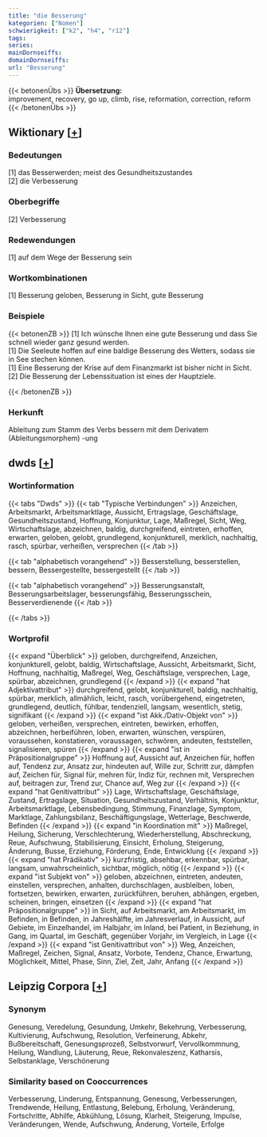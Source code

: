 ```yaml
---
title: "die Besserung"
kategorien: ["Nomen"]
schwierigkeit: ["k2", "h4", "r12"]
tags:
series:
mainDornseiffs:
domainDornseiffs:
url: "Besserung"
---
```


{{< betonenÜbs >}}
**Übersetzung:**  
improvement, recovery, go up, climb, rise, reformation, correction, reform  
{{< /betonenÜbs >}}

## Wiktionary [[+](https://de.wiktionary.org/wiki/Besserung)]

### Bedeutungen
[1] das Besserwerden; meist des Gesundheitszustandes  
[2] die Verbesserung  

### Oberbegriffe
[2] Verbesserung  

### Redewendungen
[1] auf dem Wege der Besserung sein  

### Wortkombinationen
[1] Besserung geloben, Besserung in Sicht, gute Besserung  

### Beispiele
{{< betonenZB >}}
[1] Ich wünsche Ihnen eine gute Besserung und dass Sie schnell wieder ganz gesund werden.  
[1] Die Seeleute hoffen auf eine baldige Besserung des Wetters, sodass sie in See stechen können.  
[1] Eine Besserung der Krise auf dem Finanzmarkt ist bisher nicht in Sicht.  
[2] Die Besserung der Lebenssituation ist eines der Hauptziele.  

{{< /betonenZB >}}
### Herkunft
Ableitung zum Stamm des Verbs bessern mit dem Derivatem (Ableitungsmorphem) -ung  



## dwds [[+](https://www.dwds.de/wb/Besserung)]

### Wortinformation
{{< tabs "Dwds" >}}
{{< tab "Typische Verbindungen" >}}
Anzeichen, Arbeitsmarkt, Arbeitsmarktlage, Aussicht, Ertragslage, Geschäftslage, Gesundheitszustand, Hoffnung, Konjunktur, Lage, Maßregel, Sicht, Weg, Wirtschaftslage, abzeichnen, baldig, durchgreifend, eintreten, erhoffen, erwarten, geloben, gelobt, grundlegend, konjunkturell, merklich, nachhaltig, rasch, spürbar, verheißen, versprechen
{{< /tab >}}

{{< tab "alphabetisch vorangehend" >}}
Besserstellung, besserstellen, bessern, Bessergestellte, bessergestellt
{{< /tab >}}

{{< tab "alphabetisch vorangehend" >}}
Besserungsanstalt, Besserungsarbeitslager, besserungsfähig, Besserungsschein, Besserverdienende
{{< /tab >}}

{{< /tabs >}}

### Wortprofil
{{< expand "Überblick" >}} geloben, durchgreifend, Anzeichen, konjunkturell, gelobt, baldig, Wirtschaftslage, Aussicht, Arbeitsmarkt, Sicht, Hoffnung, nachhaltig, Maßregel, Weg, Geschäftslage, versprechen, Lage, spürbar, abzeichnen, grundlegend {{< /expand >}}
{{< expand "hat Adjektivattribut" >}} durchgreifend, gelobt, konjunkturell, baldig, nachhaltig, spürbar, merklich, allmählich, leicht, rasch, vorübergehend, eingetreten, grundlegend, deutlich, fühlbar, tendenziell, langsam, wesentlich, stetig, signifikant {{< /expand >}}
{{< expand "ist Akk./Dativ-Objekt von" >}} geloben, verheißen, versprechen, eintreten, bewirken, erhoffen, abzeichnen, herbeiführen, loben, erwarten, wünschen, verspüren, voraussehen, konstatieren, voraussagen, schwören, andeuten, feststellen, signalisieren, spüren {{< /expand >}}
{{< expand "ist in Präpositionalgruppe" >}} Hoffnung auf, Aussicht auf, Anzeichen für, hoffen auf, Tendenz zur, Ansatz zur, hindeuten auf, Wille zur, Schritt zur, dämpfen auf, Zeichen für, Signal für, mehren für, Indiz für, rechnen mit, Versprechen auf, beitragen zur, Trend zur, Chance auf, Weg zur {{< /expand >}}
{{< expand "hat Genitivattribut" >}} Lage, Wirtschaftslage, Geschäftslage, Zustand, Ertragslage, Situation, Gesundheitszustand, Verhältnis, Konjunktur, Arbeitsmarktlage, Lebensbedingung, Stimmung, Finanzlage, Symptom, Marktlage, Zahlungsbilanz, Beschäftigungslage, Wetterlage, Beschwerde, Befinden {{< /expand >}}
{{< expand "in Koordination mit" >}} Maßregel, Heilung, Sicherung, Verschlechterung, Wiederherstellung, Abschreckung, Reue, Aufschwung, Stabilisierung, Einsicht, Erholung, Steigerung, Änderung, Busse, Erziehung, Förderung, Ende, Entwicklung {{< /expand >}}
{{< expand "hat Prädikativ" >}} kurzfristig, absehbar, erkennbar, spürbar, langsam, unwahrscheinlich, sichtbar, möglich, nötig {{< /expand >}}
{{< expand "ist Subjekt von" >}} geloben, abzeichnen, eintreten, andeuten, einstellen, versprechen, anhalten, durchschlagen, ausbleiben, loben, fortsetzen, bewirken, erwarten, zurückführen, beruhen, abhängen, ergeben, scheinen, bringen, einsetzen {{< /expand >}}
{{< expand "hat Präpositionalgruppe" >}} in Sicht, auf Arbeitsmarkt, am Arbeitsmarkt, im Befinden, in Befinden, in Jahreshälfte, im Jahresverlauf, in Aussicht, auf Gebiete, im Einzelhandel, im Halbjahr, im Inland, bei Patient, in Beziehung, in Gang, im Quartal, im Geschäft, gegenüber Vorjahr, im Vergleich, in Lage {{< /expand >}}
{{< expand "ist Genitivattribut von" >}} Weg, Anzeichen, Maßregel, Zeichen, Signal, Ansatz, Vorbote, Tendenz, Chance, Erwartung, Möglichkeit, Mittel, Phase, Sinn, Ziel, Zeit, Jahr, Anfang {{< /expand >}}

## Leipzig Corpora [[+](https://corpora.uni-leipzig.de/en/res?word=Besserung&corpusId=deu_newscrawl-public_2018)]


### Synonym
Genesung, Veredelung, Gesundung, Umkehr, Bekehrung, Verbesserung, Kultivierung, Aufschwung, Resolution, Verfeinerung, Abkehr, Bußbereitschaft, Genesungsprozeß, Selbstvorwurf, Vervollkommnung, Heilung, Wandlung, Läuterung, Reue, Rekonvaleszenz, Katharsis, Selbstanklage, Verschönerung


### Similarity based on Cooccurrences
Verbesserung, Linderung, Entspannung, Genesung, Verbesserungen, Trendwende, Heilung, Entlastung, Belebung, Erholung, Veränderung, Fortschritte, Abhilfe, Abkühlung, Lösung, Klarheit, Steigerung, Impulse, Veränderungen, Wende, Aufschwung, Änderung, Vorteile, Erfolge

